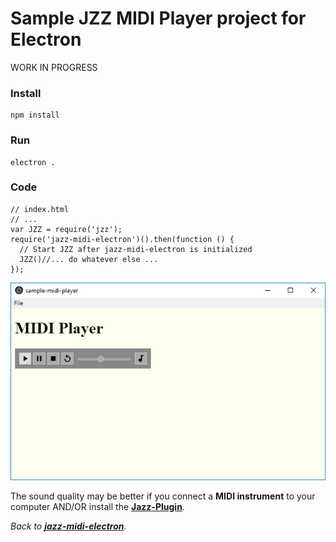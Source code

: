 # Sample JZZ MIDI Player project for Electron

WORK IN PROGRESS

### Install
    npm install

### Run
    electron .

### Code
    // index.html
    // ...
    var JZZ = require('jzz');
    require('jazz-midi-electron')().then(function () {
      // Start JZZ after jazz-midi-electron is initialized
      JZZ()//... do whatever else ...
    });


[![screenshot](screenshot.png)](https://github.com/jazz-soft/jazz-midi-electron/tree/master/sample-midi-player)

The sound quality may be better if you connect a **MIDI instrument** to your computer
AND/OR install the [**Jazz-Plugin**](https://jazz-soft.net).

*Back to [**jazz-midi-electron**](https://github.com/jazz-soft/jazz-midi-electron).*
